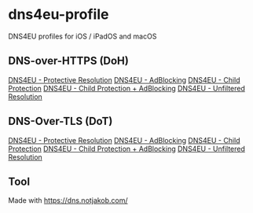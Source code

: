 # dns4eu-profile
DNS4EU profiles for iOS / iPadOS and macOS

## DNS-over-HTTPS (DoH)
[DNS4EU - Protective Resolution](https://example.com)
[DNS4EU - AdBlocking](https://example.com)
[DNS4EU - Child Protection](https://example.com)
[DNS4EU - Child Protection + AdBlocking](https://example.com)
[DNS4EU - Unfiltered Resolution](https://example.com)

## DNS-Over-TLS (DoT)
[DNS4EU - Protective Resolution](https://example.com)
[DNS4EU - AdBlocking](https://example.com)
[DNS4EU - Child Protection](https://example.com)
[DNS4EU - Child Protection + AdBlocking](https://example.com)
[DNS4EU - Unfiltered Resolution](https://example.com)

## Tool
Made with https://dns.notjakob.com/
